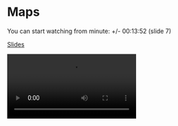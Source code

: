 # Maps
You can start watching from minute: +/- 00:13:52 (slide 7)

[Slides](cdn://slides/11-Maps.pdf)

![videoplayer](cdn://video/lecture015.mp4)
